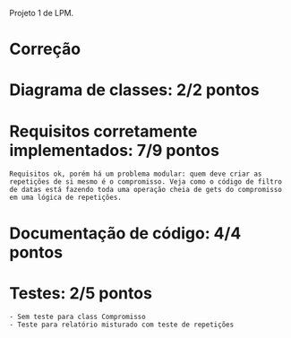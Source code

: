 Projeto 1 de LPM.

# Correção

# Diagrama de classes: 2/2 pontos 
	

# Requisitos corretamente implementados: 7/9 pontos 
	Requisitos ok, porém há um problema modular: quem deve criar as repetições de si mesmo é o compromisso. Veja como o código de filtro de datas está fazendo toda uma operação cheia de gets do compromisso em uma lógica de repetições. 

# Documentação de código: 4/4 pontos 
	

# Testes: 2/5 pontos
	- Sem teste para class Compromisso
	- Teste para relatório misturado com teste de repetições
